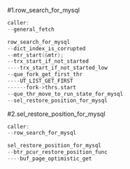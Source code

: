 #1.row_search_for_mysql

```cpp
caller:
--general_fetch

row_search_for_mysql
--dict_index_is_corrupted
--mtr_start(&mtr);
--trx_start_if_not_started
----trx_start_if_not_started_low
--que_fork_get_first_thr
----UT_LIST_GET_FIRST
------fork->thrs.start
--que_thr_move_to_run_state_for_mysql
--sel_restore_position_for_mysql
```

#2.sel_restore_position_for_mysql

```cpp
caller:
--row_search_for_mysql

sel_restore_position_for_mysql
--btr_pcur_restore_position_func
----buf_page_optimistic_get
```